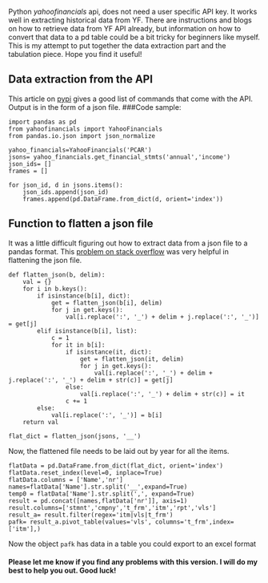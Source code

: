 Python *yahoofinancials* api, does not need a user specific API key. It works well in extracting historical data from YF. There are instructions and blogs on how to retrieve data from YF API already, but information on how to convert that data to a pd table could be a bit tricky for beginners like myself. This is my attempt to put together the data extraction part and the tabulation piece. Hope you find it useful!

## Data extraction from the API
This article on [pypi](https://pypi.org/project/yahoofinancials/) gives a good list of commands that come with the API. Output is in the form of a json file.
###Code sample:
```
import pandas as pd
from yahoofinancials import YahooFinancials
from pandas.io.json import json_normalize

yahoo_financials=YahooFinancials('PCAR')
jsons= yahoo_financials.get_financial_stmts('annual','income')
json_ids= []
frames = []

for json_id, d in jsons.items():
    json_ids.append(json_id)
    frames.append(pd.DataFrame.from_dict(d, orient='index'))
```
## Function to flatten a json file
It was a little difficult figuring out how to extract data from a json file to a pandas format. This [problem on stack overflow](https://stackoverflow.com/questions/51635872/yahoofinancials-writing-multidimensional-dictionary-to-csv/51678333) was very helpful in flattening the json file.

````
def flatten_json(b, delim):
    val = {}
    for i in b.keys():
        if isinstance(b[i], dict):
            get = flatten_json(b[i], delim)
            for j in get.keys():
                val[i.replace(':', '_') + delim + j.replace(':', '_')] = get[j]
        elif isinstance(b[i], list):
            c = 1
            for it in b[i]:
                if isinstance(it, dict):
                    get = flatten_json(it, delim)
                    for j in get.keys():
                        val[i.replace(':', '_') + delim + j.replace(':', '_') + delim + str(c)] = get[j]
                else:
                    val[i.replace(':', '_') + delim + str(c)] = it
                c += 1
        else:
            val[i.replace(':', '_')] = b[i]
    return val

flat_dict = flatten_json(jsons, '__')
````
Now, the flattened file needs to be laid out by year for all the items.

````
flatData = pd.DataFrame.from_dict(flat_dict, orient='index')
flatData.reset_index(level=0, inplace=True)
flatData.columns = ['Name','nr']
names=flatData['Name'].str.split('__',expand=True)
temp0 = flatData['Name'].str.split(',', expand=True)
result = pd.concat([names,flatData['nr']], axis=1)
result.columns=['stmnt','cmpny','t_frm','itm','rpt','vls']
result_a= result.filter(regex='itm|vls|t_frm')
pafk= result_a.pivot_table(values='vls', columns='t_frm',index=['itm'],)
````
Now the object ```` pafk ```` has data in a table you could export to an excel format

#### Please let me know if you find any problems with this version. I will do my best to help you out. Good luck!

 

